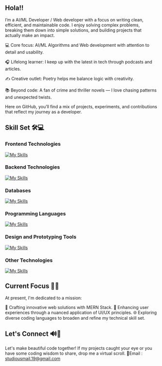 ## Hola!!

I’m a AI/ML Developer / Web developer with a focus on writing clean, efficient, and maintainable code. I enjoy solving complex problems, breaking them down into simple solutions, and building projects that actually make an impact.

💻 Core focus: AI/ML Algorithms and Web development with attention to detail and usability.

🎧 Lifelong learner: I keep up with the latest in tech through podcasts and articles.

✍️ Creative outlet: Poetry helps me balance logic with creativity.

📚 Beyond code: A fan of crime and thriller novels — I love chasing patterns and unexpected twists.

Here on GitHub, you’ll find a mix of projects, experiments, and contributions that reflect my journey as a developer.

## Skill Set 🛠️💻

### Frontend Technologies
[![My Skills](https://skillicons.dev/icons?i=html,css,js,ts,react,nextjs&theme=light)](https://skillicons.dev)

### Backend Technologies
[![My Skills](https://skillicons.dev/icons?i=nodejs,django,express&theme=light)](https://skillicons.dev)

### Databases
[![My Skills](https://skillicons.dev/icons?i=mongodb,mysql,postgres&theme=light)](https://skillicons.dev)

### Programming Languages
[![My Skills](https://skillicons.dev/icons?i=c,cpp,java,python,php,r&theme=light)](https://skillicons.dev)

### Design and Prototyping Tools
[![My Skills](https://skillicons.dev/icons?i=figma&theme=light)](https://skillicons.dev)

### Other Technologies
[![My Skills](https://skillicons.dev/icons?i=tailwind,bootstrap,jquery,arduino,appwrite&theme=light)](https://skillicons.dev)

## Current Focus 🏇🎯
At present, I'm dedicated to a mission:

🚀 Crafting innovative web solutions with MERN Stack.
🎨 Enhancing user experiences through a nuanced application of UI/UX principles.
🌐 Exploring diverse coding languages to broaden and refine my technical skill set.

## Let's Connect 🔊🧠
Let's make beautiful code together! If my projects caught your eye or you have some coding wisdom to share, drop me a virtual scroll.
📧Email : studiousmail.19@gmail.com
